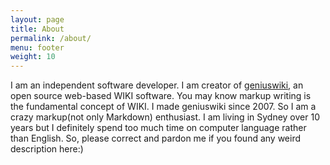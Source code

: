 ```yaml
---
layout: page
title: About
permalink: /about/
menu: footer
weight: 10
---
```


I am an independent software developer. I am creator of [geniuswiki](http://www.geniuswiki.com), an open source web-based WIKI software. You may know markup writing is the fundamental concept of WIKI. I made geniuswiki since 2007. So I am a crazy markup(not only Markdown) enthusiast. I am living in Sydney over 10 years but I definitely spend too much time on computer language rather than English. So, please correct and pardon me if you found any weird description here:)

